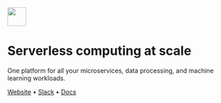 <img src='https://s3-us-west-2.amazonaws.com/cortex-public/logo.png' height='42'>

# Serverless computing at scale

One platform for all your microservices, data processing, and machine learning workloads.

[Website](https://www.cortex.dev) • [Slack](https://community.cortex.dev) • [Docs](https://docs.cortex.dev)
